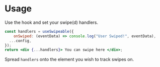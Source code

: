 # Usage

Use the hook and set your swipe(d) handlers.



```jsx
const handlers = useSwipeable({
    onSwiped: (eventData) => console.log("User Swiped!", eventData),
  ...config,
});
return <div {...handlers}> You can swipe here </div>;
```

Spread `handlers` onto the element you wish to track swipes on.